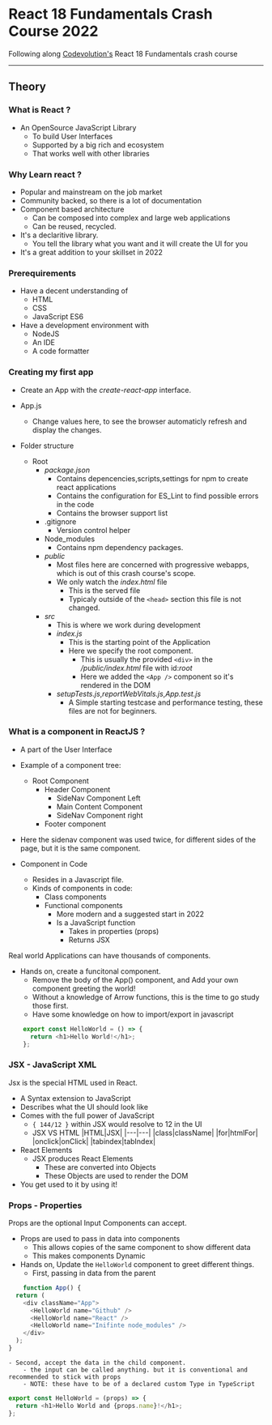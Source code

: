 # React 18 Fundamentals Crash Course 2022
Following along [Codevolution's](https://www.youtube.com/watch?v=jLS0TkAHvRg) React 18 Fundamentals crash course

***
## Theory
### What is React ? 
- An OpenSource JavaScript Library
    - To build User Interfaces
    - Supported by a big rich and ecosystem
    - That works well with other libraries

### Why Learn react ? 
- Popular and mainstream on the job market
- Community backed, so there is a lot of documentation
- Component based architecture
    - Can be composed into complex and large web applications
    - Can be reused, recycled.
- It's a declaritive library.
    - You tell the library what you want and it will create the UI for you
- It's a great addition to your skillset in 2022

### Prerequirements
- Have a decent understanding of
    - HTML
    - CSS
    - JavaScript ES6
- Have a development environment with
    - NodeJS
    - An IDE
    - A code formatter

### Creating my first app
- Create an App with the _create-react-app <app-name>_ interface.

- App.js
    - Change values here, to see the browser automaticly refresh and display the changes.

- Folder structure
    - Root
        - _package.json_
            - Contains depencencies,scripts,settings for npm to create react applications
            - Contains the configuration for ES_Lint to find possible errors in the code
            - Contains the browser support list
        - .gitignore
            - Version control helper
        - Node_modules
            - Contains npm dependency packages.
        - _public_
            - Most files here are concerned with progressive webapps, which is out of this crash course's scope.
            - We only watch the _index.html_ file
                - This is the served file
                - Typicaly outside of the `<head>` section this file is not changed.
        - _src_
            - This is where we work during development
            - _index.js_
                - This is the starting point of the Application
                - Here we specify the root component. 
                    - This is usually the provided ```<div>``` in the _/public/index.html_ file with id:_root_
                    - Here we added the ```<App />``` component so it's rendered in the DOM
            - _setupTests.js_,_reportWebVitals.js_,_App.test.js_
                - A Simple starting testcase and performance testing, these files are not for beginners.

### What is a component in ReactJS ? 
- A part of the User Interface
- Example of a component tree:
    - Root Component
        - Header Component
            - SideNav Component Left
            - Main Content Component
            - SideNav Component right
        - Footer component
- Here the sidenav component was used twice, for different sides of the page, but it is the same component.

- Component in Code
    - Resides in a Javascript file.
    - Kinds of components in code:
        - Class components
        - Functional components
            - More modern and a suggested start in 2022
            - Is a JavaScript function
                - Takes in properties (props)
                - Returns JSX

Real world Applications can have thousands of components.

- Hands on, create a funcitonal component.
    - Remove the body of the App() component, and Add your own component greeting the world!
    - Without a knowledge of Arrow functions, this is the time to go study those first.
    - Have some knowledge on how to import/export in javascript
```javascript
    export const HelloWorld = () => {
      return <h1>Hello World!</h1>;
    };
```

### JSX - JavaScript XML
Jsx is the special HTML used in React.
- A Syntax extension to JavaScript
- Describes what the UI should look like
- Comes with the full power of JavaScript
    - ```{ 144/12 }``` within JSX would resolve to 12 in the UI
    - JSX VS HTML
        |HTML|JSX|
        |---|---|
        |class|className|
        |for|htmlFor|
        |onclick|onClick|
        |tabindex|tabIndex|
- React Elements
    - JSX produces React Elements
        - These are converted into Objects
        - These Objects are used to render the DOM
- You get used to it by using it!

### Props - Properties
Props are the optional Input Components can accept.
- Props are used to pass in data into components
    - This allows copies of the same component to show different data
    - This makes components Dynamic
- Hands on, Update the ```HelloWorld``` component to greet different things.
    - First, passing in data from the parent
```js
    function App() {
  return (
    <div className="App">
      <HelloWorld name="Github" />
      <HelloWorld name="React" />
      <HelloWorld name="Inifinte node_modules" />
    </div>
  );
}
```
    - Second, accept the data in the child component.
        - the input can be called anything. but it is conventional and recommended to stick with props
        - NOTE: these have to be of a declared custom Type in TypeScript
```js
export const HelloWorld = (props) => {
  return <h1>Hello World and {props.name}!</h1>;
};
```